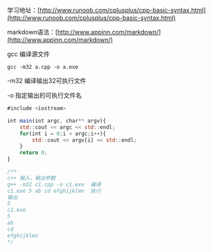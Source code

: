 学习地址：[http://www.runoob.com/cplusplus/cpp-basic-syntax.html](http://www.runoob.com/cplusplus/cpp-basic-syntax.html)

markdown语法：[http://www.appinn.com/markdown/](http://www.appinn.com/markdown/)

gcc 编译源文件

`gcc -m32 a.cpp -o a.exe`

-m32  编译输出32可执行文件

-o 指定输出的可执行文件名

```js
#include <iostream>

int main(int argc, char** argv){
    std::cout << argc << std::endl;
    for(int i = 0;i < argc;i++){
        std::cout << argv[i] << std::endl;
    }
    return 0;
}

/**
c++ 输入，输出参数
g++ -m32 c1.cpp -o c1.exe  编译
c1.exe 5 ab cd efghijklmn  执行
输出
5
c1.exe
5
ab
cd
efghijklmn
*/
```
